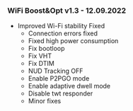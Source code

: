 ### WiFi Boost&Opt v1.3 - 12.09.2022

* Improved Wi-Fi stability Fixed
  * Connection errors fixed
  * Fixed high power consumption
  * Fix bootloop
  * Fix VHT
  * Fix DTIM
  * NUD Tracking OFF
  * Enable P2PGO mode
  * Enable adaptive dwell mode
  * Disable twt responder
  * Minor fixes
